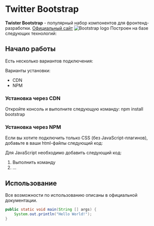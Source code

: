 # Twitter Bootstrap
**Twister Bootstrap** - популярный набор компонентов для фронтенд-разработки.
[Официальный сайт](https://getbootstrap.com)
![Bootstrap logo](https://i.imgur.com/ghtywl2.png)
Построен на базе следующих технологий:

## Начало работы
Есть несколько вариантов подключения:

Варианты установки:
* CDN
* NPM

### Установка через CDN
Откройте консоль и выполните следующую команду: npm install bootstrap

### Установка через NPM
Если вы хотите подключить только CSS (без JavaScript-плагинов),
добавьте в ваши html-файлы следующий код:

Для JavaScript необходимо добавить следующий код:

1. Выполнить команду
1. ...

## Использование
Все возможности по использованию описаны в официальной документации.

```java
public static void main(String [] args) {
    System.out.println("Hello World!");
}

```


